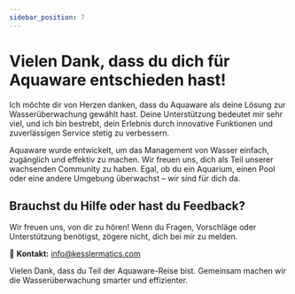 ```yaml
---
sidebar_position: 7
---
```


# Vielen Dank, dass du dich für Aquaware entschieden hast!

Ich möchte dir von Herzen danken, dass du Aquaware als deine Lösung zur Wasserüberwachung gewählt hast. Deine Unterstützung bedeutet mir sehr viel, und ich bin bestrebt, dein Erlebnis durch innovative Funktionen und zuverlässigen Service stetig zu verbessern.

Aquaware wurde entwickelt, um das Management von Wasser einfach, zugänglich und effektiv zu machen. Wir freuen uns, dich als Teil unserer wachsenden Community zu haben. Egal, ob du ein Aquarium, einen Pool oder eine andere Umgebung überwachst – wir sind für dich da.

## Brauchst du Hilfe oder hast du Feedback?

Wir freuen uns, von dir zu hören! Wenn du Fragen, Vorschläge oder Unterstützung benötigst, zögere nicht, dich bei mir zu melden.

📧 **Kontakt:** [info@kesslermatics.com](mailto:info@kesslermatics.com)

Vielen Dank, dass du Teil der Aquaware-Reise bist. Gemeinsam machen wir die Wasserüberwachung smarter und effizienter.
